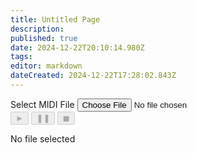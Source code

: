 ```yaml
---
title: Untitled Page
description: 
published: true
date: 2024-12-22T20:10:14.980Z
tags: 
editor: markdown
dateCreated: 2024-12-22T17:28:02.843Z
---
```


<div class="player">
  <label for="file" class="file-label">Select MIDI File</label>
  <input type="file" id="file" accept="audio/midi">

  <div class="controls">
    <button id="play" disabled>&#9658;</button>
    <button id="pause" disabled>&#10074;&#10074;</button>
    <button id="stop" disabled>&#9724;</button>
  </div>

  <p id="filename">No file selected</p>
</div>